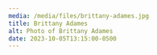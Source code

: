 ```yaml
---
media: /media/files/brittany-adames.jpg
title: Brittany Adames
alt: Photo of Brittany Adames
date: 2023-10-05T13:15:00-0500
---
```


